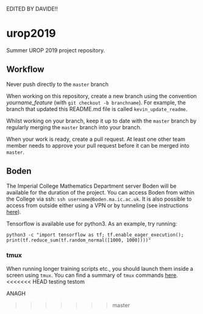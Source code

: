 EDITED BY DAVIDE!!

# urop2019
Summer UROP 2019 project repository.

## Workflow

Never push directly to the `master` branch

When working on this repository, create a new branch using the convention *yourname_feature* (with `git checkout -b branchname`). For example, the branch that updated this README.md file is called `kevin_update_readme`.

Whilst working on your branch, keep it up to date with the `master` branch by regularly merging the `master` branch into your branch.

When your work is ready, create a pull request. At least one other team member needs to approve your pull request before it can be merged into `master`.

## Boden

The Imperial College Mathematics Department server Boden will be available for the duration of the project. You can access Boden from within the College via ssh: `ssh username@boden.ma.ic.ac.uk`. It is also possible to access from outside either using a VPN or by tunneling (see instructions [here](http://sysnews.ma.ic.ac.uk/ssh-gateways.html)). 

Tensorflow is available use for python3. As an example, try running:

`python3 -c "import tensorflow as tf; tf.enable_eager_execution(); print(tf.reduce_sum(tf.random_normal([1000, 1000])))"`

### tmux

When running longer training scripts etc., you should launch them inside a screen using `tmux`. You can find a summary of `tmux` commands [here](https://gist.github.com/henrik/1967800).
<<<<<<< HEAD
testing
testom

ANAGH
>>>>>>> master

